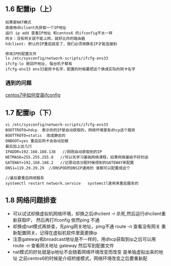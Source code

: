 ## 1.6 配置ip（上）
```
如果是NAT模式
直接用dhclient先获取一个IP地址
运行 ip add 查看IP地址 和centos6 的ifconfig不太一样
网关：没有网关就不能上网，就好比你的路由器
hdclient: 默认的IP重启就变了，我们必须用静态IP才能连接到

修改IP的配置文件
ls /etc/sysconfig/network-scripts/ifcfg-ens33
ifcfg-lo 是回环地址, 每台机子都有
ifcfg-ens33 ens33是网卡名字，配置的时候要把这个换成实际的网卡名字
```

### 遇到的问题
[centos7中如何安装ifconfig](https://www.unixmen.com/ifconfig-command-found-centos-7-minimal-installation-quick-tip-fix/)


## 1.7 配置ip（下）
```
vi /etc/sysconfig/network-scripts/ifcfg-ens33
BOOTTROTO=hdcp  表示你的IP是自动获取的，网络环境里有dhcp这个服务
BOOTTROTO=static  改成静态的
ONBOOT=yes 重启后网卡会自动加载
最后加上这几行
IPADDR=192.168.188.138   //刚刚自动获取到的IP
NETMASK=255.255.255.0   //可以先学习基础网络课程，如果网络基础不好的话
GATEWAY=192.168.188.2   //记录动态分配时候得到的GATEWAY来配置
DNS1=119.29.29.29  //DNSPOD的DNSIP通用的 谁都可以配置成这个

//最后要重启网络服务
systemctl restart network.service   systemctl是用来重启服务的
```

## 1.8 网络问题排查
+ 可以试试却换虚拟机网络环境，却换之后dhclient -r 杀死,然后运行dhclient重新获取IP， 然后再打ifconfig 依然ping 不通
+ 却换成nat模式再排查，先ping网关地址，ping不通 route -n 查看没有网关 重新配置网关，记得在虚拟机软件里面更换ip
+ 注意gateway和broadcast地址是不一样的，用dhcp获取到ip之后可以用 route -n 查看网关地址 gateway 然后写到配置文件
+ nat模式的好处就是ip地址不会随着网络环境改变而改变 是单独虚拟出来的地址  之前centos6的时候是介绍桥接模式，网络环境改变之后要重新配
